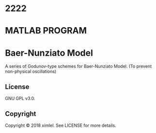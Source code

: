 # 2222

# MATLAB PROGRAM

# Baer-Nunziato Model
A series of Godunov-type schemes for Baer-Nunziato Model.
(To prevent non-physical oscillations)

## License
GNU GPL v3.0.

## Copyright
Copyright © 2018 ximlel.
See LICENSE for more details.

